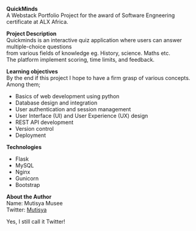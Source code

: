 **QuickMinds**  
A Webstack Portfolio Project for the award of Software Engneering certificate at ALX Africa.

**Project Description**  
Quickminds is an interactive quiz application where users can answer multiple-choice questions  
from various fields of knowledge eg. History, science. Maths etc.  
The platform implement scoring, time limits, and feedback.

**Learning objectives**  
By the end if this project I hope to have a firm grasp of various concepts. Among them;

- Basics of web development using python
- Database design and integration
- User authentication and session management
- User Interface (UI) and User Experience (UX) design
- REST API development
- Version control
- Deployment

**Technologies**
- Flask
- MySQL
- Nginx
- Gunicorn
- Bootstrap

**About the Author**  
Name: Mutisya Musee  
Twitter: [Mutisya](https://x.com/MutisyaMusee)

Yes, I still call it Twitter!